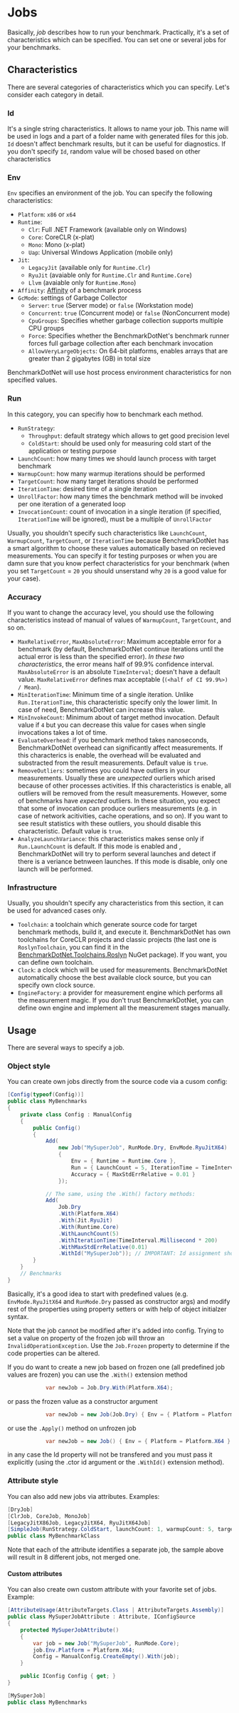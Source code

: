 # Jobs

Basically, *job* describes how to run your benchmark. Practically, it's a set of characteristics which can be specified. You can set one or several jobs for your benchmarks.

## Characteristics

There are several categories of characteristics which you can specify. Let's consider each category in detail.

### Id
It's a single string characteristics. It allows to name your job. This name will be used in logs and a part of a folder name with generated files for this job. `Id` doesn't affect benchmark results, but it can be useful for diagnostics. If you don't specify `Id`, random value will be chosed based on other characteristics

### Env
`Env` specifies an environment of the job. You can specify the following characteristics:

* `Platform`: `x86` or `x64`
* `Runtime`:
  * `Clr`: Full .NET Framework (available only on Windows)
  * `Core`: CoreCLR (x-plat)
  * `Mono`: Mono (x-plat)
  * `Uap`: Universal Windows Application (mobile only)
* `Jit`:
  * `LegacyJit` (available only for `Runtime.Clr`)
  * `RyuJit` (avaiable only for `Runtime.Clr` and `Runtime.Core`)
  * `Llvm` (avaiable only for `Runtime.Mono`)
* `Affinity`: [Affinity](https://msdn.microsoft.com/library/system.diagnostics.process.processoraffinity.aspx) of a benchmark process
* `GcMode`: settings of Garbage Collector
  * `Server`: `true` (Server mode) or `false` (Workstation mode)
  * `Concurrent`:  `true` (Concurrent mode) or `false` (NonConcurrent mode)
  * `CpuGroups`:  Specifies whether garbage collection supports multiple CPU groups
  * `Force`: Specifies whether the BenchmarkDotNet's benchmark runner forces full garbage collection after each benchmark invocation
  * `AllowVeryLargeObjects`:  On 64-bit platforms, enables arrays that are greater than 2 gigabytes (GB) in total size

BenchmarkDotNet will use host process environment characteristics for non specified values.

### Run
In this category, you can specifiy how to benchmark each method.

* `RunStrategy`:
  * `Throughput`: default strategy which allows to get good precision level
  * `ColdStart`: should be used only for measuring cold start of the application or testing purpose
* `LaunchCount`: how many times we should launch process with target benchmark
* `WarmupCount`: how many warmup iterations should be performed
* `TargetCount`: how many target iterations should be performed
* `IterationTime`: desired time of a single iteration
* `UnrollFactor`: how many times the benchmark method will be invoked per one iteration of a generated loop
* `InvocationCount`: count of invocation in a single iteration (if specified, `IterationTime` will be ignored), must be a multiple of `UnrollFactor`

Usually, you shouldn't specify such characteristics like `LaunchCount`, `WarmupCount`, `TargetCount`, or `IterationTime` because BenchmarkDotNet has a smart algorithm to choose these values automatically based on recieved measurements. You can specify it for testing purposes or when you are damn sure that you know perfect characteristics for your benchmark (when you set `TargetCount` = `20` you should unserstand why `20` is a good value for your case).

### Accuracy
If you want to change the accuracy level, you should use the following characteristics instead of manual of values of `WarmupCount`, `TargetCount`, and so on.

* `MaxRelativeError`, `MaxAbsoluteError`: Maximum acceptable error for a benchmark (by default, BenchmarkDotNet continue iterations until the actual error is less than the specified error). *In these two characteristics*, the error means half of 99.9% confidence interval. `MaxAbsoluteError` is an absolute `TimeInterval`; doesn't have a default value. `MaxRelativeError` defines max acceptable (`(<half of CI 99.9%>) / Mean`).
* `MinIterationTime`: Minimum time of a single iteration. Unlike `Run.IterationTime`, this characteristic specify only the lower limit. In case of need, BenchmarkDotNet can increase this value.
* `MinInvokeCount`:  Minimum about of target method invocation. Default value if `4` but you can decrease this value for cases when single invocations takes a lot of time.
* `EvaluateOverhead`: if you benchmark method takes nanoseconds, BenchmarkDotNet overhead can significantly affect measurements. If this characterics is enable, the overhead will be evaluated and substracted from the result measurements. Default value is `true`.
* `RemoveOutliers`: sometimes you could have outliers in your measurements. Usually these are *unexpected* ourliers which arised because of other processes activities. If this characteristics is enable, all outliers will be removed from the result measurements. However, some of benchmarks have *expected* outliers. In these situation, you expect that some of invocation can produce ourliers measurements (e.g. in case of network acitivities, cache operations, and so on). If you want to see result statistics with these outliers, you should disable this characteristic. Default value is `true`.
* `AnalyzeLaunchVariance`: this characteristics makes sense only if `Run.LaunchCount` is default. If this mode is enabled and , BenchmarkDotNet will try to perform several launches and detect if there is a veriance betnween launches. If this mode is disable, only one launch will be performed.

### Infrastructure
Usually, you shouldn't specify any characteristics from this section, it can be used for advanced cases only.

* `Toolchain`: a toolchain which generate source code for target benchmark methods, build it, and execute it. BenchmarkDotNet has own toolchains for CoreCLR projects and classic projects (the last one is `RoslynToolchain`, you can find it in the [BenchmarkDotNet.Toolchains.Roslyn](https://www.nuget.org/packages/BenchmarkDotNet.Toolchains.Roslyn/) NuGet package). If you want, you can define own toolchain.
* `Clock`: a clock which will be used for measurements. BenchmarkDotNet automatically choose the best available clock source, but you can specify own clock source.
* `EngineFactory`: a provider for measurement engine which performs all the measurement magic. If you don't trust BenchmarkDotNet, you can define own engine and implement all the measurement stages manually.

## Usage

There are several ways to specify a job.

### Object style

You can create own jobs directly from the source code via a cusom config:

```cs
[Config(typeof(Config))]
public class MyBenchmarks
{
    private class Config : ManualConfig
    {
        public Config()
        {
            Add(
                new Job("MySuperJob", RunMode.Dry, EnvMode.RyuJitX64)
                {
                    Env = { Runtime = Runtime.Core },
                    Run = { LaunchCount = 5, IterationTime = TimeInterval.Millisecond * 200 },
                    Accuracy = { MaxStdErrRelative = 0.01 }
                });

            // The same, using the .With() factory methods:
            Add(
                Job.Dry
                .With(Platform.X64)
                .With(Jit.RyuJit)
                .With(Runtime.Core)
                .WithLaunchCount(5)
                .WithIterationTime(TimeInterval.Millisecond * 200)
                .WithMaxStdErrRelative(0.01)
                .WithId("MySuperJob")); // IMPORTANT: Id assignment should be the last call in the chain or the id will be lost.
        }
    }
    // Benchmarks
}
```

Basically, it's a good idea to start with predefined values (e.g. `EnvMode.RyuJitX64` and `RunMode.Dry` passed as constructor args) and modify rest of the properties using property setters or with help of object initialzer syntax.

Note that the job cannot be modified after it's added into config. Trying to set a value on property of the frozen job will throw an `InvalidOperationException`. Use the `Job.Frozen` property to determine if the code properties can be altered.

If you do want to create a new job based on frozen one (all predefined job values are frozen) you can use the `.With()` extension method 
```cs
            var newJob = Job.Dry.With(Platform.X64);
```
or pass the frozen value as a constructor argument
```c#
            var newJob = new Job(Job.Dry) { Env = { Platform = Platform.X64 } };
```
or use the `.Apply()` method on unfrozen job
```c#
            var newJob = new Job() { Env = { Platform = Platform.X64 } }.Apply(Job.Dry);
```
in any case the Id property will not be transfered and you must pass it explicitly (using the .ctor id argument or the `.WithId()` extension method).

### Attribute style

You can also add new jobs via attributes. Examples:

```cs
[DryJob]
[ClrJob, CoreJob, MonoJob]
[LegacyJitX86Job, LegacyJitX64, RyuJitX64Job]
[SimpleJob(RunStrategy.ColdStart, launchCount: 1, warmupCount: 5, targetCount: 5, id: "FastAndDirtyJob")]
public class MyBenchmarkClass
```

Note that each of the attribute identifies a separate job, the sample above will result in 8 different jobs, not merged one.

#### Custom attributes

You can also create own custom attribute with your favorite set of jobs. Example:

```cs
[AttributeUsage(AttributeTargets.Class | AttributeTargets.Assembly)]
public class MySuperJobAttribute : Attribute, IConfigSource
{
    protected MySuperJobAttribute()
    {
        var job = new Job("MySuperJob", RunMode.Core);
        job.Env.Platform = Platform.X64;
        Config = ManualConfig.CreateEmpty().With(job);
    }

    public IConfig Config { get; }
}

[MySuperJob]
public class MyBenchmarks
```
